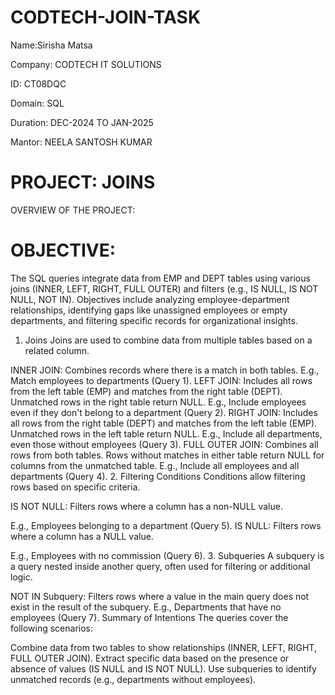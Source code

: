 # CODTECH-JOIN-TASK

Name:Sirisha Matsa

Company: CODTECH IT SOLUTIONS

ID: CT08DQC

Domain: SQL 

Duration: DEC-2024 TO JAN-2025

Mantor: NEELA SANTOSH KUMAR

# PROJECT: JOINS

OVERVIEW OF THE PROJECT: 

# OBJECTIVE:
The SQL queries integrate data from EMP and DEPT tables using various joins (INNER, LEFT, RIGHT, FULL OUTER) and filters (e.g., IS NULL, IS NOT NULL, NOT IN). Objectives include analyzing employee-department relationships, identifying gaps like unassigned employees or empty departments, and filtering specific records for organizational insights.

1. Joins
Joins are used to combine data from multiple tables based on a related column.

INNER JOIN: Combines records where there is a match in both tables.
E.g., Match employees to departments (Query 1).
LEFT JOIN: Includes all rows from the left table (EMP) and matches from the right table (DEPT). Unmatched rows in the right table return NULL.
E.g., Include employees even if they don't belong to a department (Query 2).
RIGHT JOIN: Includes all rows from the right table (DEPT) and matches from the left table (EMP). Unmatched rows in the left table return NULL.
E.g., Include all departments, even those without employees (Query 3).
FULL OUTER JOIN: Combines all rows from both tables. Rows without matches in either table return NULL for columns from the unmatched table.
E.g., Include all employees and all departments (Query 4).
2. Filtering Conditions
Conditions allow filtering rows based on specific criteria.

IS NOT NULL: Filters rows where a column has a non-NULL value.

E.g., Employees belonging to a department (Query 5).
IS NULL: Filters rows where a column has a NULL value.

E.g., Employees with no commission (Query 6).
3. Subqueries
A subquery is a query nested inside another query, often used for filtering or additional logic.

NOT IN Subquery: Filters rows where a value in the main query does not exist in the result of the subquery.
E.g., Departments that have no employees (Query 7).
Summary of Intentions
The queries cover the following scenarios:

Combine data from two tables to show relationships (INNER, LEFT, RIGHT, FULL OUTER JOIN).
Extract specific data based on the presence or absence of values (IS NULL and IS NOT NULL).
Use subqueries to identify unmatched records (e.g., departments without employees).

